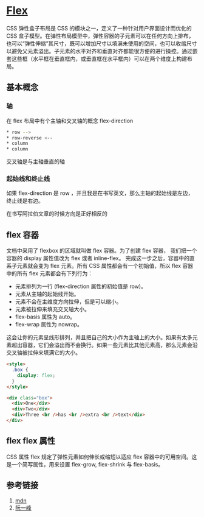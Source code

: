 # [Flex](https://developer.mozilla.org/zh-CN/docs/Web/CSS/CSS_Flexible_Box_Layout)

CSS 弹性盒子布局是 CSS 的模块之一，定义了一种针对用户界面设计而优化的 CSS 盒子模型。在弹性布局模型中，弹性容器的子元素可以在任何方向上排布，也可以“弹性伸缩”其尺寸，既可以增加尺寸以填满未使用的空间，也可以收缩尺寸以避免父元素溢出。子元素的水平对齐和垂直对齐都能很方便的进行操控。通过嵌套这些框（水平框在垂直框内，或垂直框在水平框内）可以在两个维度上构建布局。

## 基本概念

### 轴

在 flex 布局中有个主轴和交叉轴的概念 flex-direction

```bash
* row -->
* row-reverse <--
* column
* column
```

交叉轴是与主轴垂直的轴

### 起始线和终止线

如果 flex-direction 是 row ，并且我是在书写英文，那么主轴的起始线是左边，终止线是右边。

在书写阿拉伯文章的时候方向是正好相反的

## flex 容器

文档中采用了 flexbox 的区域就叫做 flex 容器。为了创建 flex 容器， 我们把一个容器的 display 属性值改为 flex 或者 inline-flex。 完成这一步之后，容器中的直系子元素就会变为 flex 元素。所有 CSS 属性都会有一个初始值，所以 flex 容器中的所有 flex 元素都会有下列行为：

- 元素排列为一行 (flex-direction 属性的初始值是 row)。
- 元素从主轴的起始线开始。
- 元素不会在主维度方向拉伸，但是可以缩小。
- 元素被拉伸来填充交叉轴大小。
- flex-basis 属性为 auto。
- flex-wrap 属性为 nowrap。

这会让你的元素呈线形排列，并且把自己的大小作为主轴上的大小。如果有太多元素超出容器，它们会溢出而不会换行。如果一些元素比其他元素高，那么元素会沿交叉轴被拉伸来填满它的大小。

```html
<style>
  .box {
    display: flex;
  }
</style>

<div class="box">
  <div>One</div>
  <div>Two</div>
  <div>Three <br />has <br />extra <br />text</div>
</div>
```

## flex flex 属性

CSS 属性 flex 规定了弹性元素如何伸长或缩短以适应 flex 容器中的可用空间。这是一个简写属性，用来设置 flex-grow, flex-shrink 与 flex-basis。

## 参考链接

1. [mdn](https://developer.mozilla.org/zh-CN/docs/Web/CSS/flex)
2. [阮一峰](http://www.ruanyifeng.com/blog/2015/07/flex-grammar.html)
